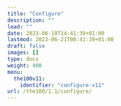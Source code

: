 ```yaml
---
title: "Configure"
description: ""
lead: ""
date: 2023-06-18T14:41:39+01:00
lastmod: 2023-06-21T00:41:39+01:00
draft: false
images: []
type: docs
weight: 400
menu:
  the100v11:
    identifier: "configure-v11"
url: /the100/1.1/configure/
---
```

